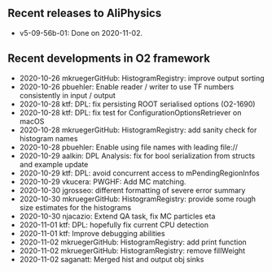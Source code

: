 ## Recent releases to AliPhysics
- v5-09-56b-01: Done on 2020-11-02.
## Recent developments in O2 framework
- 2020-10-26 mkruegerGitHub: HistogramRegistry: improve output sorting
- 2020-10-26 pbuehler: Enable reader / writer to use TF numbers consistently in input / output
- 2020-10-28 ktf: DPL: fix persisting ROOT serialised options (O2-1690)
- 2020-10-28 ktf: DPL: fix test for ConfigurationOptionsRetriever on macOS
- 2020-10-28 mkruegerGitHub: HistogramRegistry: add sanity check for histogram names
- 2020-10-28 pbuehler: Enable using file names with leading file://
- 2020-10-29 aalkin: DPL Analysis: fix for bool serialization from structs and example update
- 2020-10-29 ktf: DPL: avoid concurrent access to mPendingRegionInfos
- 2020-10-29 vkucera: PWGHF: Add MC matching.
- 2020-10-30 jgrosseo: different formatting of severe error summary
- 2020-10-30 mkruegerGitHub: HistogramRegistry: provide some rough size estimates for the histograms
- 2020-10-30 njacazio: Extend QA task, fix MC particles eta
- 2020-11-01 ktf: DPL: hopefully fix current CPU detection
- 2020-11-01 ktf: Improve debugging abilities
- 2020-11-02 mkruegerGitHub: HistogramRegistry: add print function
- 2020-11-02 mkruegerGitHub: HistogramRegistry: remove fillWeight
- 2020-11-02 saganatt: Merged hist and output obj sinks
